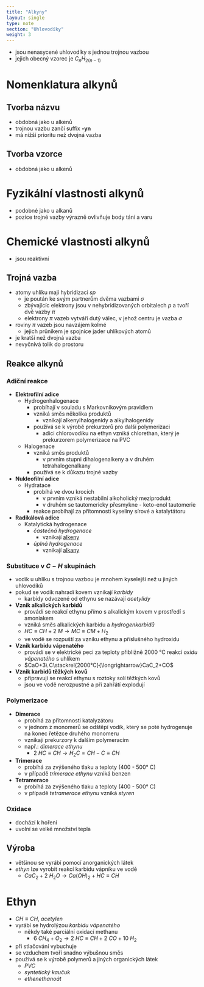 ```yaml
---
title: "Alkyny"
layout: single
type: note
section: "Uhlovodíky"
weight: 3
---
```

- jsou nenasycené uhlovodíky s jednou trojnou vazbou
- jejich obecný vzorec je $C_nH_{2(n-1)}$
# Nomenklatura alkynů
## Tvorba názvu
- obdobná jako u alkenů
- trojnou vazbu zančí suffix **-yn**
- má nižší prioritu než dvojná vazba
## Tvorba vzorce
- obdobná jako u alkenů
# Fyzikální vlastnosti alkynů
- podobné jako u alkanů
- pozice trojné vazby výrazně ovlivňuje body tání a varu
# Chemické vlastnosti alkynů
- jsou reaktivní
## Trojná vazba
- atomy uhlíku mají hybridizaci $sp$
    - je poután ke svým partnerům dvěma vazbami $\sigma$
    - zbývajícíc elektrony jsou v nehybridizovaných orbitalech $p$ a tvoří dvě vazby $\pi$
    - elektrony $\pi$ vazeb vytváří dutý válec, v jehož centru je vazba $\sigma$
- roviny $\pi$ vazeb jsou navzájem kolmé
    - jejich průnikem je spojnice jader uhlíkových atomů
- je kratší než dvojná vazba
- nevyčnívá tolik do prostoru
## Reakce alkynů
### Adiční reakce
- **Elektrofilní adice**
    - Hydrogenhalogenace
        - probíhají v souladu s Markovníkovým pravidlem
        - vzniká směs několika produktů
            - vznikají alkenylhalogenidy a alkylhalogenidy
        - používá se k výrobě prekurzorů pro další polymerizaci
            - adici chlorovodíku na ethyn vzniká chlorethan, který je prekurzorem polymerizace na PVC
    - Halogenace
        - vzniká směs produktů
            - v prvním stupni dihalogenalkeny a v druhém tetrahalogenalkany
        - používá se k důkazu trojné vazby
- **Nukleofilní adice**
    - Hydratace
        - probíhá ve dvou krocích
            - v prvním vzniká nestabilní alkoholický meziprodukt
            - v druhém se tautomericky přesmykne - keto-enol tautomerie
        - reakce probíhají za přítomnosti kyseliny sírové a katalytátoru
- **Radikálová adice**
    - Katalytická hydrogenace
        - _častečná hydrogenace_
            - vznikají [alkeny](/notes/research/chemistry/organic-chemistry/carbohydrates/alkenes,-polyenes-and-cycloalkenes)
        - _úplná hydrogenace_
            - vznikají [alkany](/notes/research/chemistry/organic-chemistry/carbohydrates/alkanes-and-cycloalkanes)
### Substituce v $C-H$ skupinách
- vodík u uhlíku s trojnou vazbou je mnohem kyselejší než u jiných uhlovodíků
- pokud se vodík nahradí kovem vznikají _karbidy_
    - karbidy odvozené od ethynu se nazávají _acetylidy_
- **Vznik alkalických karbidů**
    - provádí se reakcí ethynu přímo s alkalickým kovem v prostředí s amoniakem
    - vzniká směs alkalických karbidu a _hydrogenkarbidů_
    - $HC\equiv{CH}+2\ M\longrightarrow{MC\equiv{CM}}+H_2$
    - ve vodě se rozpuští za vzniku ethynu a příslušného hydroxidu
- **Vznik karbidu vápenatého**
    - provádí se v elektrické peci za teploty přibližně 2000 °C reakcí _oxidu vápenatého_ s uhlíkem
    - $CaO+3\ C\stackrel{2000°C}{\longrightarrow}CaC_2+CO$
- **Vznik karbidů těžkých kovů**
    - připravují se reakcí ethynu s roztoky solí těžkých kovů
    - jsou ve vodě nerozpustné a při zahřátí explodují
### Polymerizace
- **Dimerace**
    - probíhá za přítomnosti katalyzátoru
    - v jednom z monomerů se odštěpí vodík, který se poté hydrogenuje na konec řetězce druhého monomeru
    - vznikají prekurzory k dalším polymeracím
    - např.: _dimerace ethynu_
        - $2\ HC\equiv{CH}\longrightarrow{H_2C=CH-C\equiv{CH}}$
- **Trimerace**
    - probíhá za zvýšeného tlaku a teploty (400 - 500° C)
    - v případě _trimerace ethynu_ vzniká benzen
- **Tetramerace**
    - probíhá za zvýšeného tlaku a teploty (400 - 500° C)
    - v případě _tetramerace ethynu_ vzniká _styren_
### Oxidace
- dochází k hoření
- uvolní se velké množství tepla
## Výroba
- většinou se vyrábí pomocí anorganických látek
- _ethyn_ lze vyrobit reakcí karbidu vápníku ve vodě
    - $CaC_2+2\ H_2O\longrightarrow{Ca}(OH)_2+HC\equiv{CH}$
# Ethyn
- $CH\equiv{CH}$, _acetylen_
- vyrábí se hydrolýzou _karbidu vápenatého_
    - někdy také parciální oxidací methanu
        - $6\ CH_4+O_2\longrightarrow{2\ HC\equiv{CH}}+2\ CO+10\ H_2$
- při stlačování vybuchuje
- se vzduchem tvoří snadno výbušnou směs
- používá se k výrobě polymerů a jiných organických látek
    - _PVC_
    - _syntetický kaučuk_
    - _ethenethanoát_